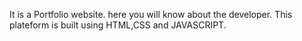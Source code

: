 It is a Portfolio website. here you will know about the
developer.
This plateform is built using HTML,CSS and JAVASCRIPT.
